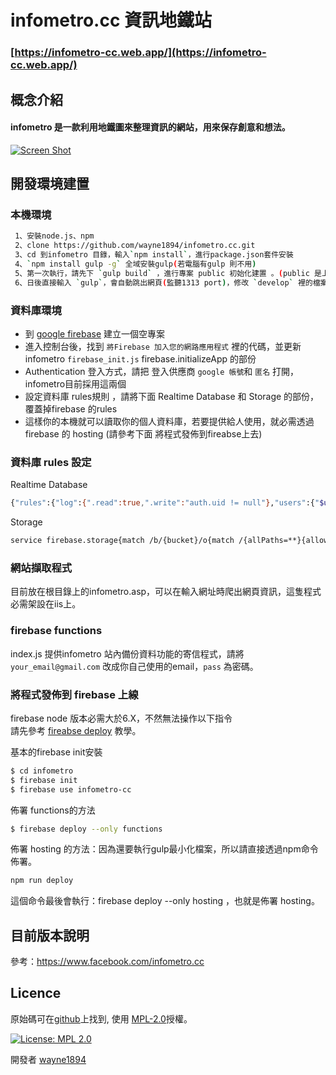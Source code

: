 # infometro.cc 資訊地鐵站
### [https://infometro-cc.web.app/](https://infometro-cc.web.app/)
## 概念介紹
#### infometro 是一款利用地鐵圖來整理資訊的網站，用來保存創意和想法。
[![Screen Shot](https://infometro.cc/src/static/images/s3/LHXNGI0XjP.gif)](https://infometro.cc)

## 開發環境建置
### 本機環境

```sh
 1、安裝node.js、npm
 2、clone https://github.com/wayne1894/infometro.cc.git
 3、cd 到infometro 目錄，輸入`npm install`，進行package.json套件安裝
 4、`npm install gulp -g` 全域安裝gulp(若電腦有gulp 則不用)
 5、第一次執行，請先下 `gulp build` ，進行專案 public 初始化建置 。(public 是上線後的最小化檔案)
 6、日後直接輸入 `gulp`，會自動跳出網頁(監聽1313 port)，修改 `develop` 裡的檔案，網頁會重新整理，並將檔案建置到 public
```

### 資料庫環境
* 到 [google firebase](https://firebase.google.com/) 建立一個空專案
* 進入控制台後，找到 `將Firebase 加入您的網路應用程式` 裡的代碼，並更新 infometro `firebase_init.js` firebase.initializeApp 的部份
* Authentication 登入方式，請把 登入供應商 `google 帳號`和 `匿名` 打開，infometro目前採用這兩個
* 設定資料庫 rules規則 ，請將下面 Realtime Database 和 Storage 的部份，覆蓋掉firebase 的rules
* 這樣你的本機就可以讀取你的個人資料庫，若要提供給人使用，就必需透過 firebase 的 hosting (請參考下面 將程式發佈到fireabse上去)

### 資料庫 rules 設定

Realtime Database

```bash
{"rules":{"log":{".read":true,".write":"auth.uid != null"},"users":{"$uid":{".read":true,".write":"!data.exists() || auth.uid === $uid || auth.uid === 'test_uid'"}},"users_data":{"$uid":{".read":"auth.uid === $uid || auth.uid === 'lVAHfyuy4gN4UmiJ7WMYtIwKDts2'",".write":"!data.exists() || auth.uid === $uid || auth.uid === 'test_uid'"}},"info":{"$line":{"root":{".read":true,".write":"!data.exists() || data.parent().child('root').val().contains(auth.uid) || auth.uid === 'test_uid'"},"metro":{".read":"data.parent().child('root').val().contains(auth.uid) || auth.uid === 'test_uid'",".write":"data.parent().child('root').val().contains(auth.uid) || auth.uid === 'test_uid'"}}},"blueprint":{"$uid":{".read":"auth.uid === $uid || auth.uid === 'test_uid'",".write":"auth.uid === $uid || auth.uid === 'test_uid'"}},"file":{".read":"false",".write":"auth.uid != null"}}}

```

Storage

```bash
service firebase.storage{match /b/{bucket}/o{match /{allPaths=**}{allow read,write:if request.auth!= null;// Only allow uploads of any image file that's less than 500MB allow write:if request.resource.size < 5 * 1024 * 1024 * 1024 * 1024}}}

```

### 網站擷取程式

目前放在根目錄上的infometro.asp，可以在輸入網址時爬出網頁資訊，這隻程式必需架設在iis上。

### firebase functions

index.js 提供infometro 站內備份資料功能的寄信程式，請將 `your_email@gmail.com` 改成你自己使用的email，`pass` 為密碼。

### 將程式發佈到 firebase 上線
firebase node 版本必需大於6.X，不然無法操作以下指令 <br>
請先參考 [fireabse deploy](https://firebase.google.com/docs/hosting/deploying) 教學。

基本的firebase init安裝 
```sh
$ cd infometro
$ firebase init
$ firebase use infometro-cc
```


佈署 functions的方法
```sh
$ firebase deploy --only functions
```

佈署 hosting 的方法：因為還要執行gulp最小化檔案，所以請直接透過npm命令佈署。
```sh
npm run deploy
```
這個命令最後會執行：firebase deploy --only hosting ，也就是佈署 hosting。

## 目前版本說明

參考：https://www.facebook.com/infometro.cc


## Licence

原始碼可在[github](https://github.com/wayne1894/infometro.cc/)上找到, 使用 [MPL-2.0](https://opensource.org/licenses/MPL-2.0)授權。

[![License: MPL 2.0](https://img.shields.io/badge/License-MPL%202.0-brightgreen.svg)](https://opensource.org/licenses/MPL-2.0)

開發者 [wayne1894](http://github.com/wayne1894)

    
